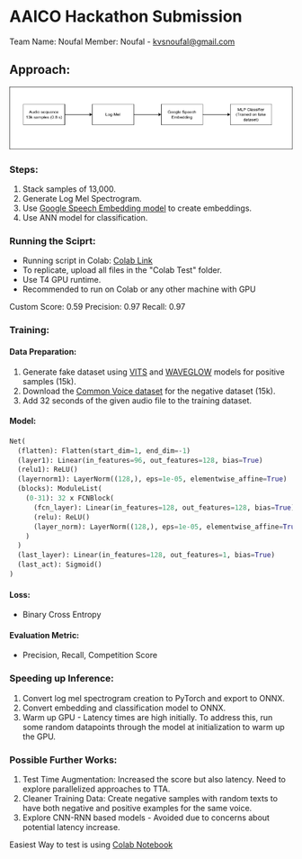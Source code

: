 # AAICO Hackathon Submission

Team Name: Noufal
Member: Noufal - kvsnoufal@gmail.com

## Approach:
![Overview](supportFiles/solution_overview.png)
### Steps:
1. Stack samples of 13,000.
2. Generate Log Mel Spectrogram.
3. Use [Google Speech Embedding model](https://www.kaggle.com/models/google/speech-embedding) to create embeddings.
4. Use ANN model for classification.

### Running the Sciprt:
- Running script in Colab: [Colab Link](https://colab.research.google.com/drive/1nL5BOHXoV8quGAuNwM5fub9e3FP6FSvv?usp=sharing)
- To replicate, upload all files in the "Colab Test" folder. 
- Use T4 GPU runtime.
- Recommended to run on Colab or any other machine with GPU

Custom Score: 0.59
Precision: 0.97
Recall: 0.97



### Training:

#### Data Preparation:
1. Generate fake dataset using [VITS](https://github.com/jaywalnut310/vits) and [WAVEGLOW](https://github.com/NVIDIA/waveglow) models for positive samples (15k).
2. Download the [Common Voice dataset](https://huggingface.co/datasets/mozilla-foundation/common_voice_13_0) for the negative dataset (15k).
3. Add 32 seconds of the given audio file to the training dataset.

#### Model:
```python
Net(
  (flatten): Flatten(start_dim=1, end_dim=-1)
  (layer1): Linear(in_features=96, out_features=128, bias=True)
  (relu1): ReLU()
  (layernorm1): LayerNorm((128,), eps=1e-05, elementwise_affine=True)
  (blocks): ModuleList(
    (0-31): 32 x FCNBlock(
      (fcn_layer): Linear(in_features=128, out_features=128, bias=True)
      (relu): ReLU()
      (layer_norm): LayerNorm((128,), eps=1e-05, elementwise_affine=True)
    )
  )
  (last_layer): Linear(in_features=128, out_features=1, bias=True)
  (last_act): Sigmoid()
)
```

#### Loss:
- Binary Cross Entropy

#### Evaluation Metric:
- Precision, Recall, Competition Score

### Speeding up Inference:
1. Convert log mel spectrogram creation to PyTorch and export to ONNX.
2. Convert embedding and classification model to ONNX.
3. Warm up GPU - Latency times are high initially. To address this, run some random datapoints through the model at initialization to warm up the GPU.

### Possible Further Works:
1. Test Time Augmentation: Increased the score but also latency. Need to explore parallelized approaches to TTA.
2. Cleaner Training Data: Create negative samples with random texts to have both negative and positive examples for the same voice.
3. Explore CNN-RNN based models - Avoided due to concerns about potential latency increase.

Easiest Way to test is using [Colab Notebook](https://colab.research.google.com/drive/1nL5BOHXoV8quGAuNwM5fub9e3FP6FSvv?usp=sharing) 